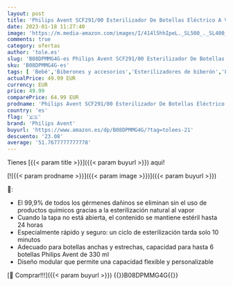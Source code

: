 ```yaml
---
layout: post
title: 'Philips Avent SCF291/00 Esterilizador De Botellas Eléctrico A Vapor Para Hasta 6 Biberones  Tetinas Y Accesorios  Diseño Modular  Color Blanco'
date: 2023-01-18 11:27:40
image: 'https://m.media-amazon.com/images/I/414l5hhIpeL._SL500_._SL400_.jpg'
comments: true
category: ofertas
author: 'tole.es'
slug: 'B08DPMMG4G-es Philips Avent SCF291/00 Esterilizador De Botellas...'
sku: 'B08DPMMG4G-es'
tags: [ 'Bebé','Biberones y accesorios','Esterilizadores de biberón','Lactancia y alimentación','avent','biberones','philips','philips avent','tetinas','🇪🇸', ]
actualPrice: 49.99 EUR
currency: EUR
price: 49.99
comparePrice: 64.99 EUR
prodname: 'Philips Avent SCF291/00 Esterilizador De Botellas Eléctrico A Vapor Para Hasta 6 Biberones  Tetinas Y Accesorios  Diseño Modular  Color Blanco'
country: 'es'
flag: '🇪🇸'
brand: 'Philips Avent'
buyurl: 'https://www.amazon.es/dp/B08DPMMG4G/?tag=tolees-21'
descuento: '23.08'
average: '51.7677777777778'
---
```


Tienes [{{< param title >}}]({{< param buyurl >}}) aqui!

[![{{< param prodname >}}]({{< param image >}})]({{< param buyurl >}})

🔎:

- El 99,9% de todos los gérmenes dañinos se eliminan sin el uso de productos químicos gracias a la esterilización natural al vapor
- Cuando la tapa no está abierta, el contenido se mantiene estéril hasta 24 horas
- Especialmente rápido y seguro: un ciclo de esterilización tarda solo 10 minutos
- Adecuado para botellas anchas y estrechas, capacidad para hasta 6 botellas Philips Avent de 330 ml
- Diseño modular que permite una capacidad flexible y personalizable

[🛒 Comprar!!!]({{< param buyurl >}})
{{<world>}}B08DPMMG4G{{</world>}}
